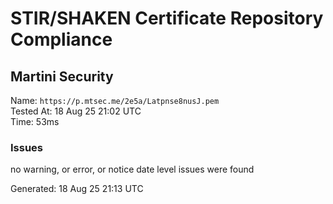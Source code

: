 # STIR/SHAKEN Certificate Repository Compliance

## Martini Security

Name: `https://p.mtsec.me/2e5a/Latpnse8nusJ.pem`\
Tested At: 18 Aug 25 21:02 UTC\
Time: 53ms

### Issues

no warning, or error, or notice date level issues were found

Generated: 18 Aug 25 21:13 UTC